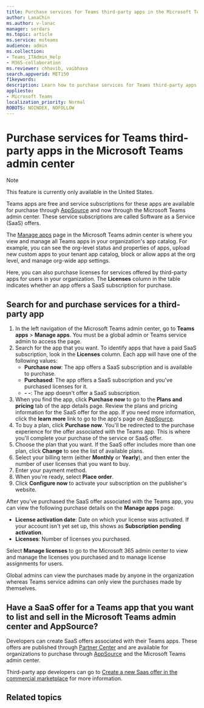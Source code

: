 ```yaml
---
title: Purchase services for Teams third-party apps in the Microsoft Teams admin center
author: LanaChin
ms.author: v-lanac
manager: serdars
ms.topic: article
ms.service: msteams
audience: admin
ms.collection: 
- Teams_ITAdmin_Help
- M365-collaboration
ms.reviewer: chhavib, vaibhava
search.appverid: MET150
f1keywords: 
description: Learn how to purchase services for Teams third-party apps  on the Manage apps page of the Microsoft Teams admin center
appliesto: 
- Microsoft Teams
localization_priority: Normal
ROBOTS: NOINDEX, NOFOLLOW
---
```

Purchase services for Teams third-party apps in the Microsoft Teams admin center
======================================================

> [!NOTE]
> This feature is currently only available in the United States.

Teams apps are free and service subscriptions for these apps are available for purchase through [AppSource](https://appsource.microsoft.com/) and now through the Microsoft Teams admin center. These service subscriptions are called Software as a Service (SaaS) offers.

The [Manage apps](manage-apps.md) page in the Microsoft Teams admin center is where you view and manage all Teams apps in your organization's app catalog. For example, you can see the org-level status and properties of apps, upload new custom apps to your tenant app catalog, block or allow apps at the org level, and manage org-wide app settings.

Here, you can also purchase licenses for services offered by third-party apps for users in your organization. The **Licenses** column in the table indicates whether an app offers a SaaS subscription for purchase.

## Search for and purchase services for a third-party app

1. In the left navigation of the Microsoft Teams admin center, go to **Teams apps** > **Manage apps**. You must be a global admin or Teams service admin to access the page.
2. Search for the app that you want. To identify apps that have a paid SaaS subscription, look in the **Licenses** column. Each app will have one of the following values:
    - **Purchase now**: The app offers a SaaS subscription and is available to purchase.  
    - **Purchased**: The app offers a SaaS subscription and you've purchased licenses for it.
    - **- -**: The app doesn't offer a SaaS subscription.
3. When you find the app, click **Purchase now** to go to the **Plans and pricing** tab of the app details page. Review the plans and pricing information for the SaaS offer for the app. If you need more information, click the **learn more** link to go to the app's page on [AppSource](https://appsource.microsoft.com/).  
4. To buy a plan, click **Purchase now**. You'll be redirected to the purchase experience for the offer associated with the Teams app. This is where you'll complete your purchase of the service or SaaS offer.
5. Choose the plan that you want. If the SaaS offer includes more than one plan, click **Change** to see the list of available plans.
6. Select your billing term (either **Monthly** or **Yearly**), and then enter the number of user licenses that you want to buy.
7. Enter your payment method.
8. When you're ready, select **Place order**.
9. Click **Configure now** to activate your subscription on the publisher's website.

After you've purchased the SaaS offer associated with the Teams app, you can view the following purchase details on the **Manage apps** page.

- **License activation date**: Date on which your license was activated. If your account isn't yet set up, this shows as **Subscription pending activation**.
- **Licenses**: Number of licenses you purchased.

Select **Manage licenses** to go to the Microsoft 365 admin center to view and manage the licenses you purchased and to manage license assignments for users.

Global admins can view the purchases made by anyone in the organization whereas Teams service admins can only view the purchases made by themselves.  

## Have a SaaS offer for a Teams app that you want to list and sell in the Microsoft Teams admin center and AppSource?

Developers can create SaaS offers associated with their Teams apps. These offers are published through [Partner Center](https://partner.microsoft.com) and are available for organizations to purchase through [AppSource](https://appsource.microsoft.com/) and the Microsoft Teams admin center.
 
Third-party app developers can go to [Create a new Saas offer in the commercial marketplace](https://docs.microsoft.com/azure/marketplace/partner-center-portal/create-new-saas-offer) for more information.

## Related topics


